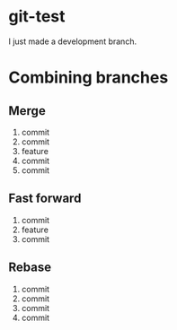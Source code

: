 # git-test

I just made a development branch.

# Combining branches

## Merge

1. commit
2. commit
3. feature
4. commit
5. commit

## Fast forward

1. commit
2. feature
3. commit

## Rebase

1. commit
2. commit
3. commit
4. commit
